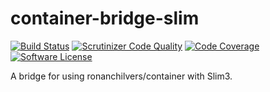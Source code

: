# container-bridge-slim

[![Build Status](https://travis-ci.org/ronanchilvers/container-bridge-slim.svg?branch=master)](https://travis-ci.org/ronanchilvers/container-bridge-slim)
[![Scrutinizer Code Quality](https://scrutinizer-ci.com/g/ronanchilvers/container-bridge-slim/badges/quality-score.png?b=master)](https://scrutinizer-ci.com/g/ronanchilvers/container-bridge-slim/?branch=master)
[![Code Coverage](https://scrutinizer-ci.com/g/ronanchilvers/container-bridge-slim/badges/coverage.png?b=master)](https://scrutinizer-ci.com/g/ronanchilvers/container-bridge-slim/?branch=master)
[![Software License](https://img.shields.io/badge/license-MIT-brightgreen.svg?style=flat-square)](LICENSE.md)

A bridge for using ronanchilvers/container with Slim3.
